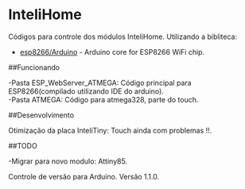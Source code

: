 # InteliHome
Códigos para controle dos módulos InteliHome.
Utilizando a bibliteca:
- [esp8266/Arduino](https://github.com/esp8266/Arduino) - Arduino core for ESP8266 WiFi chip.

##Funcionando

-Pasta ESP_WebServer_ATMEGA: Código principal para ESP8266(compilado utilizando IDE do arduino).<br />
-Pasta ATMEGA: Código para atmega328, parte do touch.<br />

##Desenvolvimento

Otimização da placa InteliTiny: Touch ainda com problemas !!.

##TODO

-Migrar para novo modulo: Attiny85.

Controle de versão para Arduino.
Versão 1.1.0.
